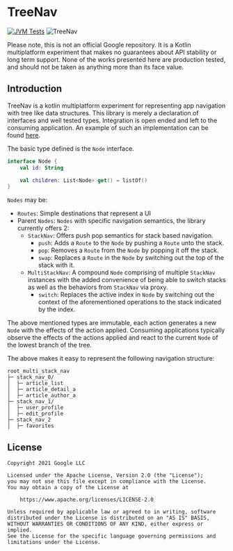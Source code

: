 # TreeNav

[![JVM Tests](https://github.com/tunjid/treeNav/actions/workflows/tests.yml/badge.svg)](https://github.com/tunjid/treeNav/actions/workflows/tests.yml)
![TreeNav](https://img.shields.io/maven-central/v/com.tunjid.treenav/treenav?label=treenav)

Please note, this is not an official Google repository. It is a Kotlin multiplatform experiment
that makes no guarantees about API stability or long term support. None of the works presented here
are production tested, and should not be taken as anything more than its face value.

## Introduction

TreeNav is a kotlin multiplatform experiment for representing app navigation with tree like data
structures. This library is merely a declaration of interfaces and well tested types. Integration is open ended and
left to the consuming application. An example of such an implementation can be found [here](https://github.com/tunjid/me).


The basic type defined is the `Node` interface.

```kotlin
interface Node {
    val id: String

    val children: List<Node> get() = listOf()
}
```

`Nodes` may be:
* `Routes`: Simple destinations that represent a UI
* Parent `Nodes`: `Nodes` with specific navigation semantics, the library currently offers 2:
    * `StackNav`: Offers push pop semantics for stack based navigation.
      * `push`: Adds a `Route` to the `Node` by pushing a `Route` unto the stack.
      * `pop`: Removes a `Route` from the `Node` by popping it off the stack.
      * `swap`: Replaces a `Route` in the `Node` by switching out the top of the stack with it.
    * `MultiStackNav`: A compound `Node` comprising of multiple `StackNav` instances with the added
    convenience of being able to switch stacks as well as the behaviors from `StackNav` via proxy.
        * `switch`: Replaces the active index in `Node` by switching out the context of the aforementioned operations
      to the stack indicated by the index.

The above mentioned types are immutable, each action generates a new `Node` with the effects of the action applied.
Consuming applications typically observe the effects of the actions applied and react to the current `Node` of the
lowest branch of the tree.

The above makes it easy to represent the following navigation structure:

```
root_multi_stack_nav
├─ stack_nav_0/
│  ├─ article_list
│  ├─ article_detail_a
│  ├─ article_author_a
├─ stack_nav_1/
│  ├─ user_profile
│  ├─ edit_profile
├─ stack_nav_2
│  ├─ favorites
```

## License
    Copyright 2021 Google LLC

    Licensed under the Apache License, Version 2.0 (the "License");
    you may not use this file except in compliance with the License.
    You may obtain a copy of the License at

        https://www.apache.org/licenses/LICENSE-2.0

    Unless required by applicable law or agreed to in writing, software
    distributed under the License is distributed on an "AS IS" BASIS,
    WITHOUT WARRANTIES OR CONDITIONS OF ANY KIND, either express or implied.
    See the License for the specific language governing permissions and
    limitations under the License.
